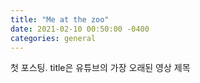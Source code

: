 ```yaml
---
title: "Me at the zoo"
date: 2021-02-10 00:50:00 -0400
categories: general
---
```


첫 포스팅.
title은 유튜브의 가장 오래된 영상 제목
